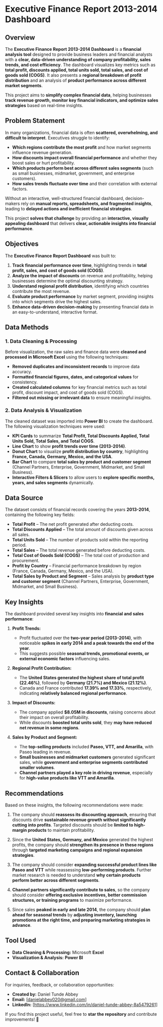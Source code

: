 # Executive Finance Report 2013-2014 Dashboard 


## Overview 
The **Executive Finance Report 2013-2014 Dashboard** is a **financial analysis tool** designed to provide business leaders and financial analysts with a **clear, data-driven understanding of company profitability, sales trends, and cost efficiency**. The dashboard visualizes key metrics such as **total profit, discounts applied, total units sold, total sales, and cost of goods sold (COGS)**. It also presents a **regional breakdown of profit distribution** and an analysis of **product performance across different market segments**.  

This project aims to **simplify complex financial data**, helping businesses **track revenue growth, monitor key financial indicators, and optimize sales strategies** based on real-time insights.  


## Problem Statement  
In many organizations, financial data is often **scattered, overwhelming, and difficult to interpret**. Executives struggle to identify:  
- **Which regions contribute the most profit** and how market segments influence revenue generation.  
- **How discounts impact overall financial performance** and whether they boost sales or hurt profitability.  
- **Which products perform best across different sales segments** (such as small businesses, midmarket, government, and enterprise customers).  
- **How sales trends fluctuate over time** and their correlation with external factors.  

Without an interactive, well-structured financial dashboard, decision-makers rely on **manual reports, spreadsheets, and fragmented insights**, leading to **delayed actions and inefficient financial strategies**.  

This project **solves that challenge** by providing an **interactive, visually appealing dashboard** that delivers **clear, actionable insights into financial performance**.  


## Objectives 
The **Executive Finance Report Dashboard** was built to:  
1. **Track financial performance over time**, highlighting trends in **total profit, sales, and cost of goods sold (COGS)**.  
2. **Analyze the impact of discounts** on revenue and profitability, helping businesses determine the optimal discounting strategy.  
3. **Understand regional profit distribution**, identifying which countries contribute the most revenue.  
4. **Evaluate product performance** by market segment, providing insights into which segments drive the highest sales.  
5. **Enhance data-driven decision-making** by presenting financial data in an easy-to-understand, interactive format.  



## Data Methods 
### **1. Data Cleaning & Processing**  
Before visualization, the raw sales and finance data were **cleaned and processed in Microsoft Excel** using the following techniques:  
- **Removed duplicates and inconsistent records** to improve data accuracy.  
- **Formatted financial figures, dates, and categorical values** for consistency.  
- **Created calculated columns** for key financial metrics such as total profit, discount impact, and cost of goods sold (COGS).  
- **Filtered out missing or irrelevant data** to ensure meaningful insights.  

### **2. Data Analysis & Visualization**  
The cleaned dataset was imported into **Power BI** to create the dashboard. The following visualization techniques were used:  
- **KPI Cards** to summarize **Total Profit, Total Discounts Applied, Total Units Sold, Total Sales, and Total COGS**.  
- **Line Chart** to show **profit trends over time (2013-2014)**.  
- **Donut Chart** to visualize **profit distribution by country**, highlighting **France, Canada, Germany, Mexico, and the USA**.  
- **Bar Chart** to compare **total sales by product and customer segment** (Channel Partners, Enterprise, Government, Midmarket, and Small Business).  
- **Interactive Filters & Slicers** to allow users to **explore specific months, years, and sales segments** dynamically.  


## Data Source  
The dataset consists of financial records covering the years **2013-2014**, containing the following key fields:  
- **Total Profit** – The net profit generated after deducting costs.  
- **Total Discounts Applied** – The total amount of discounts given across all sales.  
- **Total Units Sold** – The number of products sold within the reporting period.  
- **Total Sales** – The total revenue generated before deducting costs.  
- **Total Cost of Goods Sold (COGS)** – The total cost of production and procurement.  
- **Profit by Country** – Financial performance breakdown by region (France, Canada, Germany, Mexico, and the USA).  
- **Total Sales by Product and Segment** – Sales analysis by **product type and customer segment** (Channel Partners, Enterprise, Government, Midmarket, and Small Business).  


## Key Insights  
The dashboard provided several key insights into **financial and sales performance**:  
1. **Profit Trends:**  
   - Profit fluctuated over the **two-year period (2013-2014)**, with noticeable **spikes in early 2014 and a peak towards the end of the year**.  
   - This suggests possible **seasonal trends, promotional events, or external economic factors** influencing sales.  

2. **Regional Profit Contribution:**  
   - The **United States generated the highest share of total profit (22.46%)**, followed by **Germany (21.7%) and Mexico (21.12%)**.  
   - Canada and France contributed **17.39% and 17.33%**, respectively, indicating **relatively balanced regional performance**.  

3. **Impact of Discounts:**  
   - The company applied **$8.05M in discounts**, raising concerns about their impact on overall profitability.  
   - While discounts **boosted total units sold**, they **may have reduced net revenue in some regions**.  

4. **Sales by Product and Segment:**  
   - The **top-selling products** included **Paseo, VTT, and Amarilla**, with Paseo leading in revenue.  
   - **Small businesses and midmarket customers** generated significant sales, while **government and enterprise segments contributed smaller volumes**.  
   - **Channel partners played a key role in driving revenue**, especially for **high-value products like VTT and Amarilla**.  



## Recommendations 
Based on these insights, the following recommendations were made:  
1. The company should **reassess its discounting approach**, ensuring that discounts drive **sustainable revenue growth without significantly cutting into profits**. Targeted discounts should be **limited to high-margin products** to maintain profitability.  

2. Since the **United States, Germany, and Mexico** generated the highest profits, the company should **strengthen its presence in these regions** through **targeted marketing campaigns and regional expansion strategies**.  

3. The company should consider **expanding successful product lines like Paseo and VTT** while reassessing **low-performing products**. Further market research is needed to understand **why certain products perform better across different segments**.  

4. **Channel partners significantly contribute to sales**, so the company should consider **offering exclusive incentives, better commission structures, or training programs** to maximize performance.  

5. Since sales **peaked in early and late 2014**, the company should **plan ahead for seasonal trends** by **adjusting inventory, launching promotions at the right time, and preparing marketing strategies in advance**.  



## Tool Used 
- **Data Cleaning & Processing:** Microsoft **Excel**  
- **Visualization & Analysis:** **Power BI**  



## **Contact & Collaboration**  
For inquiries, feedback, or collaboration opportunities:  
- **Created by:** Daniel Tunde Abbey  
- **Email:** [danielabbey020@gmail.com]  
- **LinkedIn:** [https://www.linkedin.com/in/daniel-tunde-abbey-8a5479261]  

If you find this project useful, feel free to **star the repository** and contribute improvements! 🚀  

